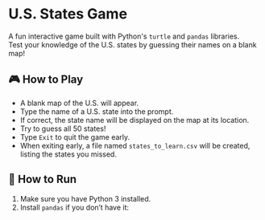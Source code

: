 # U.S. States Game

A fun interactive game built with Python's `turtle` and `pandas` libraries.  
Test your knowledge of the U.S. states by guessing their names on a blank map!

## 🎮 How to Play

- A blank map of the U.S. will appear.  
- Type the name of a U.S. state into the prompt.  
- If correct, the state name will be displayed on the map at its location.  
- Try to guess all 50 states!  
- Type `Exit` to quit the game early.  
- When exiting early, a file named `states_to_learn.csv` will be created, listing the states you missed.

## 🚀 How to Run

1. Make sure you have Python 3 installed.  
2. Install `pandas` if you don’t have it:
